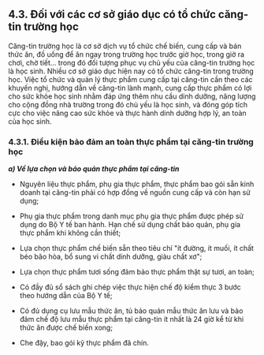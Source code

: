 ## 4.3. Đối với các cơ sở giáo dục có tổ chức căng-tin trường học

Căng-tin trường học là cơ sở dịch vụ tổ chức chế biến, cung cấp và bán thức ăn, đồ uống để ăn ngay trong trường học trước giờ học, trong giờ ra chơi, chờ tiết... trong đó đối tượng phục vụ chủ yếu của căng-tin trường học là học sinh. Nhiều cơ sở giáo dục hiện nay có tổ chức căng-tin trong trường học. Việc tổ chức và quản lý thực phẩm cung cấp tại căng-tin cần theo các khuyến nghị, hướng dẫn về căng-tin lành mạnh, cung cấp thực phẩm có lợi cho sức khỏe học sinh nhằm đáp ứng thêm nhu cầu dinh dưỡng, năng lượng cho cộng đồng nhà trường trong đó chủ yếu là học sinh, và đóng góp tích cực cho việc nâng cao sức khỏe và thực hành dinh dưỡng hợp lý, an toàn của học sinh.

### 4.3.1. Điều kiện bảo đảm an toàn thực phẩm tại căng-tin trường học

***a) Về lựa chọn và bảo quản thực phẩm tại căng-tin*** 

- Nguyên liệu thực phẩm, phụ gia thực phẩm, thực phẩm bao gói sẵn kinh doanh tại căng-tin phải có hợp đồng về nguồn cung cấp và còn hạn sử dụng;

- Phụ gia thực phẩm trong danh mục phụ gia thực phẩm được phép sử dụng do Bộ Y tế ban hành. Hạn chế sử dụng chất bảo quản, phụ gia thực phẩm khi không cần thiết;

- Lựa chọn thực phẩm chế biến sẵn theo tiêu chí "ít đường, ít muối, ít chất béo bão hòa, bổ sung vi chất dinh dưỡng, giàu chất xơ";

- Lựa chọn thực phẩm tươi sống đảm bảo thực phẩm thật sự tươi, an toàn;

- Có đầy đủ sổ sách ghi chép việc thực hiện chế độ kiểm thực 3 bước theo hướng dẫn của Bộ Y tế;

- Có đủ dụng cụ lưu mẫu thức ăn, tủ bảo quản mẫu thức ăn lưu và bảo đảm chế độ lưu mẫu thực phẩm tại căng-tin ít nhất là 24 giờ kể từ khi thức ăn được chế biến xong;

- Che đậy, bao gói kỹ thực phẩm đã chín.